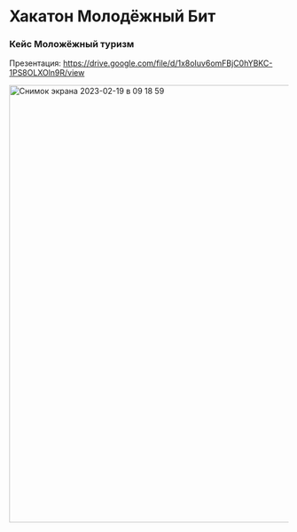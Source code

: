 # Хакатон Молодёжный Бит
### Кейс Моложёжный туризм

Презентация: https://drive.google.com/file/d/1x8oIuv6omFBjC0hYBKC-1PS8OLXOln9R/view

<img width="788" alt="Снимок экрана 2023-02-19 в 09 18 59" src="https://user-images.githubusercontent.com/78022759/219932412-9648059b-43a1-49cb-98d7-5b7f60447692.png">
